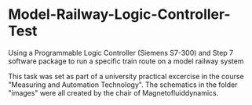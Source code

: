 # Model-Railway-Logic-Controller-Test
Using a Programmable Logic Controller (Siemens S7-300) and Step 7 software package to run a specific train route on a model railway system

This task was set as part of a university practical excercise in the course "Measuring and Automation Technology". The schematics in the folder "images" were all created by the chair of Magnetofluiddynamics.
